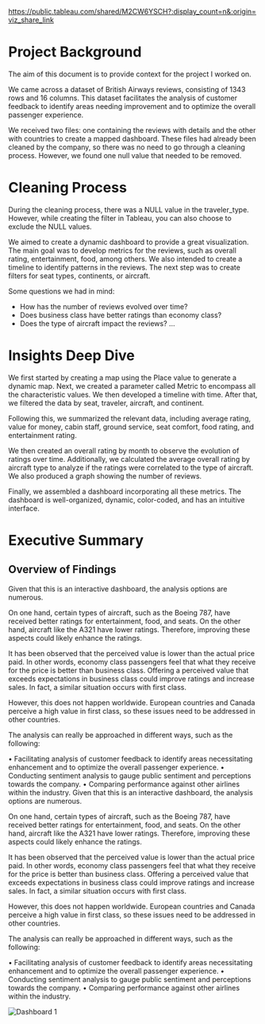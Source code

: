 https://public.tableau.com/shared/M2CW6YSCH?:display_count=n&:origin=viz_share_link

# Project Background

The aim of this document is to provide context for the project I worked on. 

We came across a dataset of British Airways reviews, consisting of 1343 rows and 16 columns. This dataset facilitates the analysis of customer feedback to identify areas needing improvement and to optimize the overall passenger experience.

We received two files: one containing the reviews with details and the other with countries to create a mapped dashboard. These files had already been cleaned by the company, so there was no need to go through a cleaning process. However, we found one null value that needed to be removed.


# Cleaning Process

 During the cleaning process, there was a NULL value in the traveler_type. However, while creating the filter in Tableau, you can also choose to exclude the NULL values.

We aimed to create a dynamic dashboard to provide a great visualization. The main goal was to develop metrics for the reviews, such as overall rating, entertainment, food, among others. We also intended to create a timeline to identify patterns in the reviews. The next step was to create filters for seat types, continents, or aircraft.

Some questions we had in mind:

- How has the number of reviews evolved over time?
- Does business class have better ratings than economy class?
- Does the type of aircraft impact the reviews?
…



# Insights Deep Dive

We first started by creating a map using the Place value to generate a dynamic map. Next, we created a parameter called Metric to encompass all the characteristic values. We then developed a timeline with time. After that, we filtered the data by seat, traveler, aircraft, and continent.

Following this, we summarized the relevant data, including average rating, value for money, cabin staff, ground service, seat comfort, food rating, and entertainment rating.

We then created an overall rating by month to observe the evolution of ratings over time. Additionally, we calculated the average overall rating by aircraft type to analyze if the ratings were correlated to the type of aircraft. We also produced a graph showing the number of reviews.

Finally, we assembled a dashboard incorporating all these metrics. The dashboard is well-organized, dynamic, color-coded, and has an intuitive interface.

 

# Executive Summary
## Overview of Findings

Given that this is an interactive dashboard, the analysis options are numerous.

On one hand, certain types of aircraft, such as the Boeing 787, have received better ratings for entertainment, food, and seats. On the other hand, aircraft like the A321 have lower ratings. Therefore, improving these aspects could likely enhance the ratings.

It has been observed that the perceived value is lower than the actual price paid. In other words, economy class passengers feel that what they receive for the price is better than business class. Offering a perceived value that exceeds expectations in business class could improve ratings and increase sales. In fact, a similar situation occurs with first class. 

However, this does not happen worldwide. European countries and Canada perceive a high value in first class, so these issues need to be addressed in other countries.


The analysis can really be approached in different ways, such as the following:

•	Facilitating analysis of customer feedback to identify areas necessitating enhancement and to optimize the overall passenger experience.
•	Conducting sentiment analysis to gauge public sentiment and perceptions towards the company.
•	Comparing performance against other airlines within the industry.
Given that this is an interactive dashboard, the analysis options are numerous.

On one hand, certain types of aircraft, such as the Boeing 787, have received better ratings for entertainment, food, and seats. On the other hand, aircraft like the A321 have lower ratings. Therefore, improving these aspects could likely enhance the ratings.

It has been observed that the perceived value is lower than the actual price paid. In other words, economy class passengers feel that what they receive for the price is better than business class. Offering a perceived value that exceeds expectations in business class could improve ratings and increase sales. In fact, a similar situation occurs with first class. 

However, this does not happen worldwide. European countries and Canada perceive a high value in first class, so these issues need to be addressed in other countries.

The analysis can really be approached in different ways, such as the following:

•	Facilitating analysis of customer feedback to identify areas necessitating enhancement and to optimize the overall passenger experience.
•	Conducting sentiment analysis to gauge public sentiment and perceptions towards the company.
•	Comparing performance against other airlines within the industry.

![Dashboard 1](https://github.com/user-attachments/assets/d2f33dcb-aee2-44e6-b73a-09cf50641e99)


